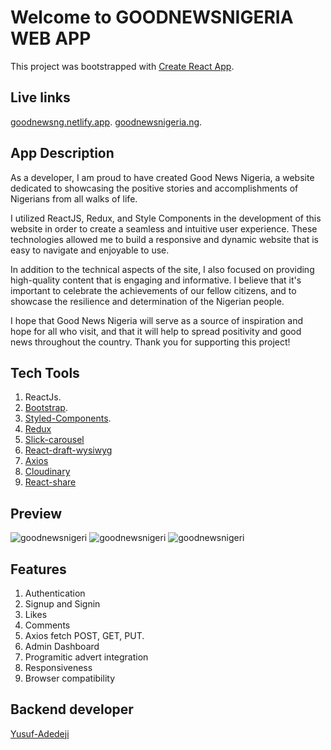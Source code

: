 # Welcome to GOODNEWSNIGERIA WEB APP

This project was bootstrapped with [Create React App](https://github.com/facebook/create-react-app).

## Live links

[goodnewsng.netlify.app](https://goodnewsng.netlify.app/).
[goodnewsnigeria.ng](http://goodnewsnigeria.ng/).

## App Description

As a developer, I am proud to have created Good News Nigeria, a website dedicated to showcasing the positive stories and accomplishments of Nigerians from all walks of life.

I utilized ReactJS, Redux, and Style Components in the development of this website in order to create a seamless and intuitive user experience. These technologies allowed me to build a responsive and dynamic website that is easy to navigate and enjoyable to use.

In addition to the technical aspects of the site, I also focused on providing high-quality content that is engaging and informative. I believe that it's important to celebrate the achievements of our fellow citizens, and to showcase the resilience and determination of the Nigerian people.

I hope that Good News Nigeria will serve as a source of inspiration and hope for all who visit, and that it will help to spread positivity and good news throughout the country. Thank you for supporting this project!

## Tech Tools

1. ReactJs.
2. [Bootstrap](https://getbootstrap.com).
3. [Styled-Components](https://styled-components.com).
4. [Redux](https://redux.js.org/)
5. [Slick-carousel](https://react-slick.neostack.com/)
6. [React-draft-wysiwyg](https://jpuri.github.io/react-draft-wysiwyg/#/)
7. [Axios](https://axios-http.com/docs/intro)
8. [Cloudinary](https://cloudinary.com/)
9. [React-share](https://www.npmjs.com/package/react-share)

## Preview

![goodnewsnigeri](Screenshort-1.png)
![goodnewsnigeri](Screenshort-2.png)
![goodnewsnigeri](Screenshort-3.png)

## Features

1. Authentication
2. Signup and Signin
3. Likes
4. Comments
5. Axios fetch POST, GET, PUT.
6. Admin Dashboard
7. Programitic advert integration
8. Responsiveness
9. Browser compatibility

## Backend developer

[Yusuf-Adedeji](https://github.com/hadedeji10k)
